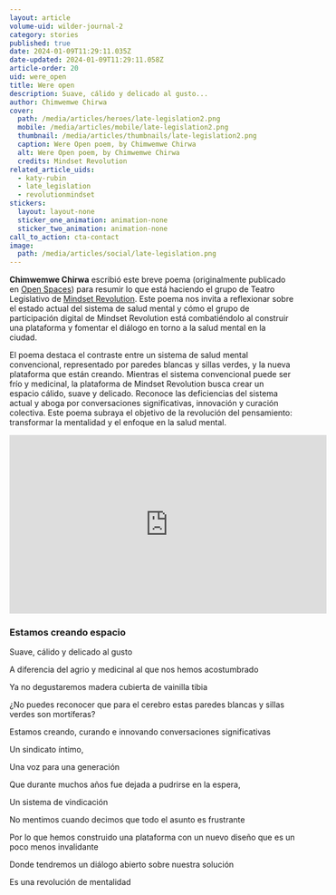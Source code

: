 ```yaml
---
layout: article
volume-uid: wilder-journal-2
category: stories
published: true
date: 2024-01-09T11:29:11.035Z
date-updated: 2024-01-09T11:29:11.058Z
article-order: 20
uid: were_open
title: Were open
description: Suave, cálido y delicado al gusto...
author: Chimwemwe Chirwa
cover:
  path: /media/articles/heroes/late-legislation2.png
  mobile: /media/articles/mobile/late-legislation2.png
  thumbnail: /media/articles/thumbnails/late-legislation2.png
  caption: Were Open poem, by Chimwemwe Chirwa
  alt: Were Open poem, by Chimwemwe Chirwa
  credits: Mindset Revolution
related_article_uids:
  - katy-rubin
  - late_legislation
  - revolutionmindset
stickers:
  layout: layout-none
  sticker_one_animation: animation-none
  sticker_two_animation: animation-none
call_to_action: cta-contact
image:
  path: /media/articles/social/late-legislation.png
---
```

**Chimwemwe Chirwa** escribió este breve poema (originalmente publicado en [Open Spaces](https://openspaces.platoniq.net/processes/mindset-revolution-resources/f/386/posts/82?locale=es)) para resumir lo que está haciendo el grupo de Teatro Legislativo de [Mindset Revolution](https://journal.platoniq.net/es/wilder-journal-2/futures/revolutionmindset/). Este poema nos invita a reflexionar sobre el estado actual del sistema de salud mental y cómo el grupo de participación digital de Mindset Revolution está combatiéndolo al construir una plataforma y fomentar el diálogo en torno a la salud mental en la ciudad.

El poema destaca el contraste entre un sistema de salud mental convencional, representado por paredes blancas y sillas verdes, y la nueva plataforma que están creando. Mientras el sistema convencional puede ser frío y medicinal, la plataforma de Mindset Revolution busca crear un espacio cálido, suave y delicado. Reconoce las deficiencias del sistema actual y aboga por conversaciones significativas, innovación y curación colectiva. Este poema subraya el objetivo de la revolución del pensamiento: transformar la mentalidad y el enfoque en la salud mental.

<iframe width="560" height="315" src="https://www.youtube.com/embed/TIPm6py3pMM" title="YouTube video player" frameborder="0" allow="accelerometer; autoplay; clipboard-write; encrypted-media; gyroscope; picture-in-picture; web-share" allowfullscreen></iframe>

### Estamos creando espacio

Suave, cálido y delicado al gusto

A diferencia del agrio y medicinal al que nos hemos acostumbrado 

Ya no degustaremos madera cubierta de vainilla tibia 

¿No puedes reconocer que para el cerebro estas paredes blancas y sillas verdes son mortíferas? 

Estamos creando, curando e innovando conversaciones significativas 

Un sindicato íntimo, 

Una voz para una generación 

Que durante muchos años fue dejada a pudrirse en la espera, 

Un sistema de vindicación 

No mentimos cuando decimos que todo el asunto es frustrante 

Por lo que hemos construido una plataforma con un nuevo diseño que es un poco menos invalidante 

Donde tendremos un diálogo abierto sobre nuestra solución 

Es una revolución de mentalidad
